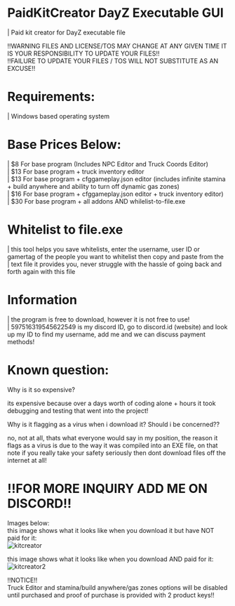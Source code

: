 # PaidKitCreator DayZ Executable GUI
| Paid kit creator for DayZ executable file  
  
  
!!WARNING FILES AND LICENSE/TOS MAY CHANGE AT ANY GIVEN TIME IT IS YOUR RESPONSIBILITY TO UPDATE YOUR FILES!!  
!!FAILURE TO UPDATE YOUR FILES / TOS WILL NOT SUBSTITUTE AS AN EXCUSE!!  
  
  
# Requirements:
| Windows based operating system  
  
  
# Base Prices Below:
| $8   For base program (Includes NPC Editor and Truck Coords Editor)  
| $13  For base program + truck inventory editor  
| $13  For base program + cfggameplay.json editor (includes infinite stamina + build anywhere and ability to turn off dynamic gas zones)  
| $16  For base program + cfggameplay.json editor + truck inventory editor)  
| $30  For base program + all addons AND whilelist-to-file.exe
  
  
  
  
  
# Whitelist to file.exe
| this tool helps you save whitelists, enter the username, user ID or gamertag of the people you want to whitelist then copy and paste from the  
| text file it provides you, never struggle with the hassle of going back and forth again with this file  
  
  
  
# Information
| the program is free to download, however it is not free to use!  
| 597516319545622549 is my discord ID, go to discord.id (website) and look up my ID to find my username, add me and we can discuss payment methods!  
  
  
  
# Known question:  
Why is it so expensive?  
  
its expensive because over a days worth of coding alone + hours it took debugging and testing that went into the project!  
  
Why is it flagging as a virus when i download it?  Should i be concerned??  
  
no, not at all, thats what everyone would say in my position, the reason it flags as a virus is due to the way it was compiled into an EXE file, on that note if you really take your safety seriously then dont download files off the internet at all!
  
  
  
# !!FOR MORE INQUIRY ADD ME ON DISCORD!!

Images below:  
this image shows what it looks like when you download it but have NOT paid for it:  
![kitcreator](https://user-images.githubusercontent.com/69305135/171985730-00770d01-45e1-4951-bd32-d561076c853b.png)  
  
this image shows what it looks like when you download AND paid for it:  
![kitcreator2](https://user-images.githubusercontent.com/69305135/171985766-82771c9b-fe88-44e0-844f-c8bed6c28154.png)  
  
!!NOTICE!!  
Truck Editor and stamina/build anywhere/gas zones options will be disabled until purchased and proof of purchase is provided with 2 product keys!!
